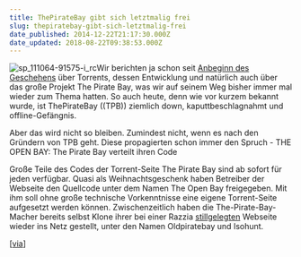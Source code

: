 ```yaml
---
title: ThePirateBay gibt sich letztmalig frei
slug: thepiratebay-gibt-sich-letztmalig-frei
date_published: 2014-12-22T21:17:30.000Z
date_updated: 2018-08-22T09:38:53.000Z
---
```


![sp_111064-91575-i_rc](//picdump.thafaker.de/2014/12/sp_111064-91575-i_rc-100x100.jpg)Wir berichten ja schon seit [Anbeginn des Geschehens](__GHOST_URL__/you-can-click-but-you-cant-hide/) über Torrents, dessen Entwicklung und natürlich auch über das große Projekt The Pirate Bay, was wir auf seinem Weg bisher immer mal wieder zum Thema hatten. So auch heute, denn wie vor kurzem bekannt wurde, ist ThePirateBay ((TPB)) ziemlich down, kaputtbeschlagnahmt und offline-Gefängnis. 

Aber das wird nicht so bleiben. Zumindest nicht, wenn es nach den Gründern von TPB geht. Diese propagierten schon immer den Spruch - THE OPEN BAY: The Pirate Bay verteilt ihren Code

Große Teile des Codes der Torrent-Seite The Pirate Bay sind ab sofort für jeden verfügbar. Quasi als Weihnachtsgeschenk haben Betreiber der Webseite den Quellcode unter dem Namen The Open Bay freigegeben. Mit ihm soll ohne große technische Vorkenntnisse eine eigene Torrent-Seite aufgesetzt werden können. Zwischenzeitlich haben die The-Pirate-Bay-Macher bereits selbst Klone ihrer bei einer Razzia [stillgelegten](__GHOST_URL__/the-pirate-bay-is-down-really-nein/) Webseite wieder ins Netz gestellt, unter den Namen Oldpiratebay und Isohunt.

[[via](http://www.golem.de/news/the-open-bay-the-pirate-bay-verteilt-ihren-code-1412-111309.html)]

